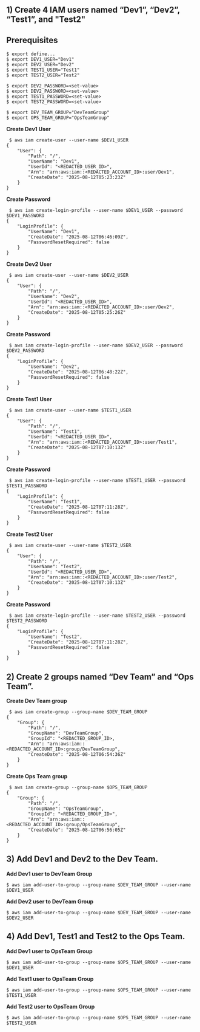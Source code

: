 ## 1) Create 4 IAM users named “Dev1”, “Dev2”, “Test1”, and "Test2" 
## 
## Prerequisites
```
$ export define...
$ export DEV1_USER="Dev1"
$ export DEV2_USER="Dev2"
$ export TEST1_USER="Test1"
$ export TEST2_USER="Test2"

$ export DEV2_PASSWORD=<set-value>
$ export DEV2_PASSWORD=<set-value>
$ export TEST1_PASSWORD=<set-value>
$ export TEST2_PASSWORD=<set-value>

$ export DEV_TEAM_GROUP="DevTeamGroup"
$ export OPS_TEAM_GROUP="OpsTeamGroup"
```
**Create Dev1 User**
```
 $ aws iam create-user --user-name $DEV1_USER
{
    "User": {
        "Path": "/",
        "UserName": "Dev1",
        "UserId": "<REDACTED_USER_ID>",
        "Arn": "arn:aws:iam::<REDACTED_ACCOUNT_ID>:user/Dev1",
        "CreateDate": "2025-08-12T05:23:23Z"
    }
}
```
**Create Password**
```
 $ aws iam create-login-profile --user-name $DEV1_USER --password $DEV1_PASSWORD
{
    "LoginProfile": {
        "UserName": "Dev1",
        "CreateDate": "2025-08-12T06:46:09Z",
        "PasswordResetRequired": false
    }
}
```
**Create Dev2 User**
```
 $ aws iam create-user --user-name $DEV2_USER
{
    "User": {
        "Path": "/",
        "UserName": "Dev2",
        "UserId": "<REDACTED_USER_ID>",
        "Arn": "arn:aws:iam::<REDACTED_ACCOUNT_ID>:user/Dev2",
        "CreateDate": "2025-08-12T05:25:26Z"
    }
}
```
**Create Password**
```
 $ aws iam create-login-profile --user-name $DEV2_USER --password $DEV2_PASSWORD
{
    "LoginProfile": {
        "UserName": "Dev2",
        "CreateDate": "2025-08-12T06:48:22Z",
        "PasswordResetRequired": false
    }
}
```
**Create Test1 User**
```
 $ aws iam create-user --user-name $TEST1_USER
{
    "User": {
        "Path": "/",
        "UserName": "Test1",
        "UserId": "<REDACTED_USER_ID>",
        "Arn": "arn:aws:iam::<REDACTED_ACCOUNT_ID>:user/Test1",
        "CreateDate": "2025-08-12T07:10:13Z"
    }
}
```
**Create Password**
```
 $ aws iam create-login-profile --user-name $TEST1_USER --password $TEST1_PASSWORD
{
    "LoginProfile": {
        "UserName": "Test1",
        "CreateDate": "2025-08-12T07:11:28Z",
        "PasswordResetRequired": false
    }
}
```
**Create Test2 User**
```
 $ aws iam create-user --user-name $TEST2_USER
{
    "User": {
        "Path": "/",
        "UserName": "Test2",
        "UserId": "<REDACTED_USER_ID>",
        "Arn": "arn:aws:iam::<REDACTED_ACCOUNT_ID>:user/Test2",
        "CreateDate": "2025-08-12T07:10:13Z"
    }
}
```
**Create Password**
```
 $ aws iam create-login-profile --user-name $TEST2_USER --password $TEST2_PASSWORD
{
    "LoginProfile": {
        "UserName": "Test2",
        "CreateDate": "2025-08-12T07:11:28Z",
        "PasswordResetRequired": false
    }
}
```
## 2) Create 2 groups named “Dev Team” and “Ops Team”.
**Create Dev Team group**
```
 $ aws iam create-group --group-name $DEV_TEAM_GROUP
{
    "Group": {
        "Path": "/",
        "GroupName": "DevTeamGroup",
        "GroupId": "<REDACTED_GROUP_ID>,
        "Arn": "arn:aws:iam::<REDACTED_ACCOUNT_ID>:group/DevTeamGroup",
        "CreateDate": "2025-08-12T06:54:36Z"
    }
}
```
**Create Ops Team group**
```
 $ aws iam create-group --group-name $OPS_TEAM_GROUP
{
    "Group": {
        "Path": "/",
        "GroupName": "OpsTeamGroup",
        "GroupId": "<REDACTED_GROUP_ID>",
        "Arn": "arn:aws:iam::<REDACTED_ACCOUNT_ID>:group/OpsTeamGroup",
        "CreateDate": "2025-08-12T06:56:05Z"
    }
}
```
## 3) Add Dev1 and Dev2 to the Dev Team.
**Add Dev1 user to DevTeam Group**  
```
$ aws iam add-user-to-group --group-name $DEV_TEAM_GROUP --user-name $DEV1_USER
```
**Add Dev2 user to DevTeam Group**  
```
$ aws iam add-user-to-group --group-name $DEV_TEAM_GROUP --user-name $DEV2_USER
```

## 4) Add Dev1, Test1 and Test2 to the Ops Team.

**Add Dev1 user to OpsTeam Group**  
```
$ aws iam add-user-to-group --group-name $OPS_TEAM_GROUP --user-name $DEV1_USER
```
**Add Test1 user to OpsTeam Group**  
```
$ aws iam add-user-to-group --group-name $OPS_TEAM_GROUP --user-name $TEST1_USER
```
**Add Test2 user to OpsTeam Group**  
```
$ aws iam add-user-to-group --group-name $OPS_TEAM_GROUP --user-name $TEST2_USER
```
